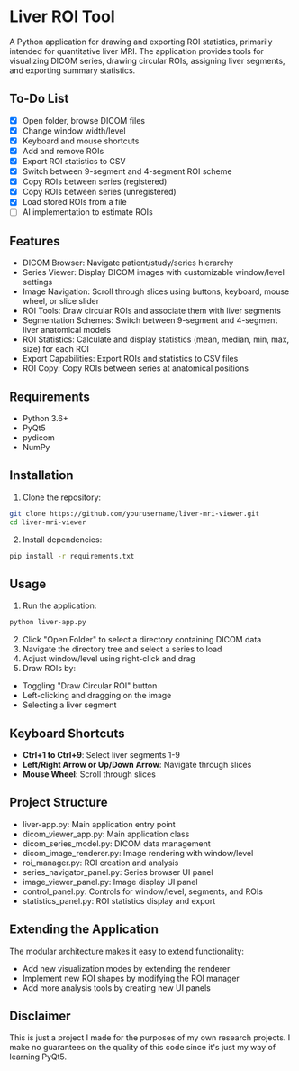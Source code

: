 # Liver ROI Tool
A Python application for drawing and exporting ROI statistics, primarily intended for quantitative liver MRI. The application provides tools for visualizing DICOM series, drawing circular ROIs, assigning liver segments, and exporting summary statistics.

## To-Do List
- [x] Open folder, browse DICOM files
- [x] Change window width/level
- [x] Keyboard and mouse shortcuts
- [x] Add and remove ROIs
- [x] Export ROI statistics to CSV
- [x] Switch between 9-segment and 4-segment ROI scheme
- [x] Copy ROIs between series (registered)
- [x] Copy ROIs between series (unregistered)
- [x] Load stored ROIs from a file
- [ ] AI implementation to estimate ROIs

## Features
- DICOM Browser: Navigate patient/study/series hierarchy
- Series Viewer: Display DICOM images with customizable window/level settings
- Image Navigation: Scroll through slices using buttons, keyboard, mouse wheel, or slice slider
- ROI Tools: Draw circular ROIs and associate them with liver segments
- Segmentation Schemes: Switch between 9-segment and 4-segment liver anatomical models
- ROI Statistics: Calculate and display statistics (mean, median, min, max, size) for each ROI
- Export Capabilities: Export ROIs and statistics to CSV files
- ROI Copy: Copy ROIs between series at anatomical positions

## Requirements
- Python 3.6+
- PyQt5
- pydicom
- NumPy

## Installation
1. Clone the repository:
```bash
git clone https://github.com/yourusername/liver-mri-viewer.git
cd liver-mri-viewer
```
2. Install dependencies:
```bash
pip install -r requirements.txt
```

## Usage
1. Run the application:
```bash
python liver-app.py
```
2. Click "Open Folder" to select a directory containing DICOM data
3. Navigate the directory tree and select a series to load
4. Adjust window/level using right-click and drag
5. Draw ROIs by:
- Toggling "Draw Circular ROI" button
- Left-clicking and dragging on the image
- Selecting a liver segment

## Keyboard Shortcuts
- **Ctrl+1 to Ctrl+9**: Select liver segments 1-9
- **Left/Right Arrow or Up/Down Arrow**: Navigate through slices
- **Mouse Wheel**: Scroll through slices

## Project Structure
- liver-app.py: Main application entry point
- dicom_viewer_app.py: Main application class
- dicom_series_model.py: DICOM data management
- dicom_image_renderer.py: Image rendering with window/level
- roi_manager.py: ROI creation and analysis
- series_navigator_panel.py: Series browser UI panel
- image_viewer_panel.py: Image display UI panel
- control_panel.py: Controls for window/level, segments, and ROIs
- statistics_panel.py: ROI statistics display and export

## Extending the Application
The modular architecture makes it easy to extend functionality:
- Add new visualization modes by extending the renderer
- Implement new ROI shapes by modifying the ROI manager
- Add more analysis tools by creating new UI panels

## Disclaimer
This is just a project I made for the purposes of my own research projects. I make no guarantees on the quality of this code since it's just my way of learning PyQt5.